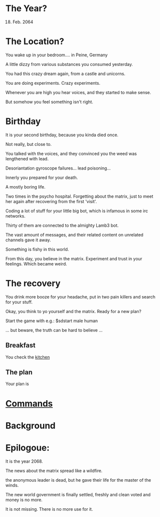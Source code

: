# The Year?

18. Feb. 2064


# The Location?

You wake up in your bedroom.... in Peine, Germany

A little dizzy from various substances you consumed yesterday.

You had this crazy dream again, from a castle and unicorns.

You are doing experiments. Crazy experiments.

Whenever you are high you hear voices, and they started to make sense.

But somehow you feel something isn't right.


# Birthday

It is your second birthday, because you kinda died once.

Not really, but close to.

You talked with the voices, and they convinced you the weed was lengthened with lead.

Desoriantation gyroscope failures... lead poisoning...

Innerly you prepared for your death.

A mostly boring life.

Two times in the psycho hospital. Forgetting about the matrix, just to meet her again after recovering from the first 'visit'.

Coding a lot of stuff for your little big bot, which is infamous in some irc networks.

Thirty of them are connected to the almighty Lamb3 bot.

The vast amount of messages, and their related content on unrelated channels gave it away.

Something is fishy in this world.

From this day, you believe in the matrix. Experiment and trust in your feelings. Which became weird.


# The recovery

You drink more booze for your headache, put in two pain killers and search for your stuff.

Okay, you think to yo yourself and the matrix. Ready for a new plan?

Start the game with e.g.: $sdstart male human

... but beware, the truth can be hard to believe ...

## Breakfast

You check the [kitchen]() 

## The plan

Your plan is 

# [Commands](COMMANDS.md)



# Background




# Epilogoue:

It is the year 2068.

The news about the matrix spread like a wildfire.

the anonymous leader is dead, but he gave their life for the master of the winds.

The new world government is finally settled, freshly and clean voted and money is no more.

It is not missing. There is no more use for it.



